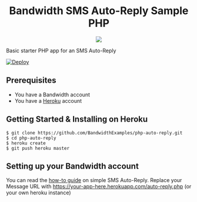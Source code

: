 <div align="center">

# Bandwidth SMS Auto-Reply Sample PHP

<a href="http://dev.bandwidth.com"><img src="https://s3.amazonaws.com/bwdemos/BW-VMP.png"/></a>
</div>

Basic starter PHP app for an SMS Auto-Reply

[![Deploy](https://www.herokucdn.com/deploy/button.svg)](https://heroku.com/deploy)

## Prerequisites

- You have a Bandwidth account
- You have a [Heroku](https://devcenter.heroku.com/articles/getting-started-with-php#introduction) account


## Getting Started & Installing on Heroku

```
$ git clone https://github.com/BandwidthExamples/php-auto-reply.git
$ cd php-auto-reply
$ heroku create
$ git push heroku master
```

## Setting up your Bandwidth account

You can read the [how-to guide](http://ap.bandwidth.com/docs/how-to-guides/sms-auto-reply/) on simple SMS Auto-Reply.  Replace your Message URL with https://your-app-here.herokuapp.com/auto-reply.php (or your own heroku instance)

